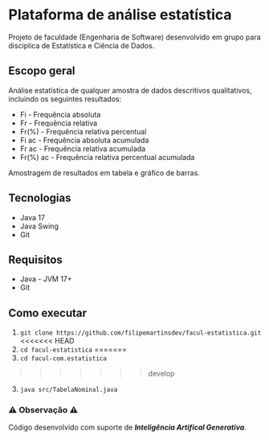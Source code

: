 # Plataforma de análise estatística

Projeto de faculdade (Engenharia de Software) desenvolvido em grupo para disciplica de Estatística e Ciência de Dados.

## Escopo geral
Análise estatística de qualquer amostra de dados descritivos qualitativos, incluindo os seguintes resultados:

- Fi - Frequência absoluta
- Fr - Frequência relativa
- Fr(%) - Frequência relativa percentual
- Fi ac - Frequência absoluta acumulada
- Fr ac - Frequência relativa acumulada
- Fr(%) ac - Frequência relativa percentual acumulada

Amostragem de resultados em tabela e gráfico de barras.

## Tecnologias
- Java 17
- Java Swing
- Git

## Requisitos
- Java - JVM 17+
- Git

## Como executar
1. `git clone https://github.com/filipemartinsdev/facul-estatistica.git`
<<<<<<< HEAD
2. `cd facul-estatistica`
=======
2. `cd facul-com.estatistica`
>>>>>>> develop
3. `java src/TabelaNominal.java`

### ⚠️ Observação ⚠ 
Código desenvolvido com suporte de **_Inteligência Artifical Generativa_**.

